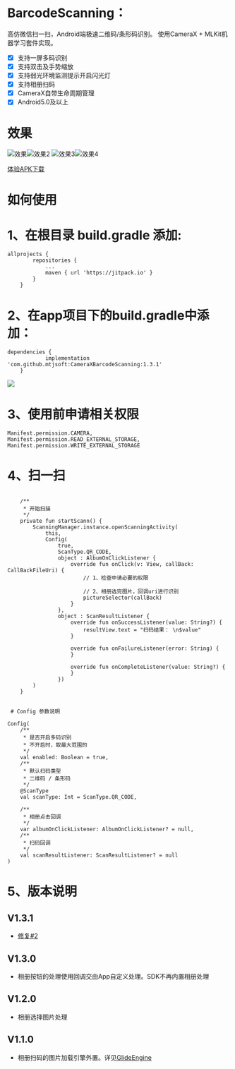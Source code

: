 
# BarcodeScanning：

高仿微信扫一扫，Android端极速二维码/条形码识别。
使用CameraX + MLKit机器学习套件实现。

 - [x]  支持一屏多码识别
 - [x]  支持双击及手势缩放
 - [x]  支持弱光环境监测提示开启闪光灯
 - [x]  支持相册扫码
 - [x]  CameraX自带生命周期管理
 - [x]  Android5.0及以上

#  效果

![效果](./images/1.jpg)![效果2](./images/2.jpg)
![效果3](./images/3.jpg)![效果4](./images/4.jpg)


[体验APK下载](./app-debug.apk)

#  如何使用

# 1、在根目录 build.gradle 添加:

```
allprojects {
		repositories {
			...
			maven { url 'https://jitpack.io' }
		}
	}
```

# 2、在app项目下的build.gradle中添加：

```
dependencies {
	        implementation 'com.github.mtjsoft:CameraXBarcodeScanning:1.3.1'
	}
```

[![](https://jitpack.io/v/mtjsoft/CameraXBarcodeScanning.svg)](https://jitpack.io/#mtjsoft/CameraXBarcodeScanning)


# 3、使用前申请相关权限
```
Manifest.permission.CAMERA,
Manifest.permission.READ_EXTERNAL_STORAGE,
Manifest.permission.WRITE_EXTERNAL_STORAGE
```
# 4、扫一扫
```

    /**
     * 开始扫描
     */
    private fun startScann() {
        ScanningManager.instance.openScanningActivity(
            this,
            Config(
                true,
                ScanType.QR_CODE,
                object : AlbumOnClickListener {
                    override fun onClick(v: View, callBack: CallBackFileUri) {
                        // 1、检查申请必要的权限

                        // 2、相册选完图片，回调uri进行识别
                        pictureSelector(callBack)
                    }
                },
                object : ScanResultListener {
                    override fun onSuccessListener(value: String?) {
                        resultView.text = "扫码结果： \n$value"
                    }

                    override fun onFailureListener(error: String) {
                    }

                    override fun onCompleteListener(value: String?) {
                    }
                })
        )
    }


 # Config 参数说明

Config(
    /**
     * 是否开启多码识别
     * 不开启时，取最大范围的
     */
    val enabled: Boolean = true,
    /**
     * 默认扫码类型
     * 二维码 / 条形码
     */
    @ScanType
    val scanType: Int = ScanType.QR_CODE,

    /**
     * 相册点击回调
     */
    var albumOnClickListener: AlbumOnClickListener? = null,
    /**
     * 扫码回调
     */
    val scanResultListener: ScanResultListener? = null
)

```
# 5、版本说明

V1.3.1
--------------------------
- [修复#2](https://github.com/mtjsoft/CameraXBarcodeScanning/issues/2)

V1.3.0
--------------------------
- 相册按钮的处理使用回调交由App自定义处理。SDK不再内置相册处理

V1.2.0
--------------------------
- 相册选择图片处理

V1.1.0
--------------------------

- 相册扫码的图片加载引擎外置。详见[GlideEngine](./app/src/main/java/cn/mtjsoft/cameraxbarcodescanning/GlideEngine.java)
